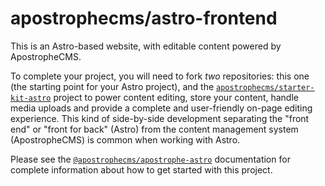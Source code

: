 # apostrophecms/astro-frontend

This is an Astro-based website, with editable content powered by ApostropheCMS.

To complete your project, you will need to fork *two* repositories:
this one (the starting point for your Astro project), and the
[`apostrophecms/starter-kit-astro`](https://github.com/apostrophecms/starter-kit-astro)
project to power content editing, store your content, handle media uploads and
provide a complete and user-friendly on-page editing experience. This kind of
side-by-side development separating the "front end" or "front for back" (Astro)
from the content management system (ApostropheCMS) is common when working with
Astro.

Please see the [`@apostrophecms/apostrophe-astro`](https://github.com/apostrophecms/apostrophe-astro) documentation
for complete information about how to get started with this project.
